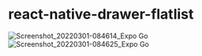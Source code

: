 # react-native-drawer-flatlist

![Screenshot_20220301-084614_Expo Go](https://user-images.githubusercontent.com/73353819/156131171-676ac3ab-8f33-4a01-8d01-448a2070c5b3.jpg)
![Screenshot_20220301-084625_Expo Go](https://user-images.githubusercontent.com/73353819/156131206-822d0ff7-46ee-4ae7-ae83-376dc0d07759.jpg)
